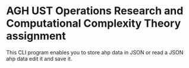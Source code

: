 # AGH UST Operations Research and Computational Complexity Theory assignment
This CLI program enables you to store ahp data in JSON or read a JSON ahp data edit it and save it.